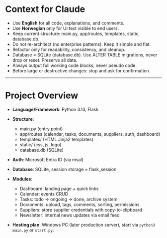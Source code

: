 # Context for Claude

- Use **English** for all code, explanations, and comments.  
- Use **Norwegian** only for UI text visible to end users.  
- Keep current structure: main.py, app/routes, templates, static, database.db.  
- Do not re-architect (no enterprise patterns). Keep it simple and flat.  
- Refactor only for readability, consistency, and cleanup.  
- Database = SQLite (database.db). Use ALTER TABLE migrations, never drop or reset. Preserve all data.  
- Always output full working code blocks, never pseudo code.  
- Before large or destructive changes: stop and ask for confirmation.  

---

# Project Overview

- **Language/Framework**: Python 3.13, Flask  
- **Structure**:  
  - main.py (entry point)  
  - app/routes (calendar, tasks, documents, suppliers, auth, dashboard)  
  - templates/ (HTML Jinja2 templates)  
  - static/ (css, js, logo)  
  - database.db (SQLite)  

- **Auth**: Microsoft Entra ID (via msal)  
- **Database**: SQLite, session storage = flask_session  
- **Modules**:  
  - Dashboard: landing page + quick links  
  - Calendar: events CRUD  
  - Tasks: todo → ongoing → done, archive system  
  - Documents: upload, tags, comments, sorting, permissions  
  - Suppliers: store supplier credentials with copy-to-clipboard  
  - Newsletter: internal news updates via email feed  

- **Hosting plan**: Windows PC (later production server), start via `python3 main.py` or `start.py`.  
